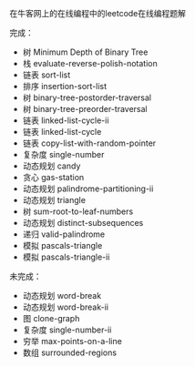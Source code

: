 在牛客网上的在线编程中的leetcode在线编程题解

完成：
* 树 Minimum Depth of Binary Tree
* 栈 evaluate-reverse-polish-notation
* 链表 sort-list
* 排序 insertion-sort-list
* 树 binary-tree-postorder-traversal
* 树 binary-tree-preorder-traversal
* 链表 linked-list-cycle-ii
* 链表 linked-list-cycle
* 链表 copy-list-with-random-pointer
* 复杂度 single-number
* 动态规划 candy
* 贪心 gas-station
* 动态规划 palindrome-partitioning-ii
* 动态规划 triangle
* 树 sum-root-to-leaf-numbers
* 动态规划 distinct-subsequences
* 递归 valid-palindrome
* 模拟  pascals-triangle
* 模拟  pascals-triangle-ii

未完成：
* 动态规划 word-break
* 动态规划 word-break-ii
* 图 clone-graph
* 复杂度 single-number-ii
* 穷举 max-points-on-a-line
* 数组 surrounded-regions
